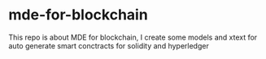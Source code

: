 # mde-for-blockchain
This repo is about MDE for blockchain, I create some models and xtext for auto generate smart conctracts for solidity and hyperledger
